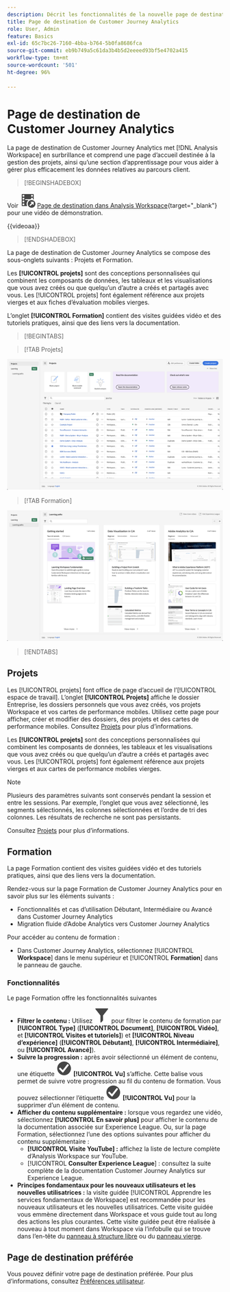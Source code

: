```yaml
---
description: Décrit les fonctionnalités de la nouvelle page de destination.
title: Page de destination de Customer Journey Analytics
role: User, Admin
feature: Basics
exl-id: 65c7bc26-7160-4bba-b764-5b0fa8686fca
source-git-commit: eb9b749a5c61da3b4b5d2eeeed93bf5e4702a415
workflow-type: tm+mt
source-wordcount: '501'
ht-degree: 96%

---
```


# Page de destination de Customer Journey Analytics

La page de destination de Customer Journey Analytics met [!DNL Analysis Workspace] en surbrillance et comprend une page d’accueil destinée à la gestion des projets, ainsi qu’une section d’apprentissage pour vous aider à gérer plus efficacement les données relatives au parcours client.


>[!BEGINSHADEBOX]

Voir ![VideoCheckedOut](/help/assets/icons/VideoCheckedOut.svg) [Page de destination dans Analysis Workspace](https://video.tv.adobe.com/v/346463/?quality=12&learn=on&captions=fre_fr){target="_blank"} pour une vidéo de démonstration.

{{videoaa}}

>[!ENDSHADEBOX]


La page de destination de Customer Journey Analytics se compose des sous-onglets suivants : Projets et Formation.

Les **[!UICONTROL projets]** sont des conceptions personnalisées qui combinent les composants de données, les tableaux et les visualisations que vous avez créés ou que quelqu’un d’autre a créés et partagés avec vous. Les [!UICONTROL projets] font également référence aux projets vierges et aux fiches dʼévaluation mobiles vierges.

L’onglet **[!UICONTROL Formation]** contient des visites guidées vidéo et des tutoriels pratiques, ainsi que des liens vers la documentation.

>[!BEGINTABS]

>[!TAB Projets]

![Page de destination des projets](assets/landing-projects.png)

>[!TAB Formation]

![Page de destination Formation](assets/landing-learning.png)


>[!ENDTABS]

## Projets

Les [!UICONTROL projets] font office de page dʼaccueil de l’[!UICONTROL espace de travail]. L’onglet **[!UICONTROL Projets]** affiche le dossier Entreprise, les dossiers personnels que vous avez créés, vos projets Workspace et vos cartes de performance mobiles. Utilisez cette page pour afficher, créer et modifier des dossiers, des projets et des cartes de performance mobiles. Consultez [Projets](/help/analysis-workspace/build-workspace-project/freeform-overview.md) pour plus d’informations.


Les **[!UICONTROL projets]** sont des conceptions personnalisées qui combinent les composants de données, les tableaux et les visualisations que vous avez créés ou que quelqu’un d’autre a créés et partagés avec vous. Les [!UICONTROL projets] font également référence aux projets vierges et aux cartes de performance mobiles vierges.

>[!NOTE]
>
>Plusieurs des paramètres suivants sont conservés pendant la session et entre les sessions. Par exemple, l’onglet que vous avez sélectionné, les segments sélectionnés, les colonnes sélectionnées et l’ordre de tri des colonnes. Les résultats de recherche ne sont pas persistants.

Consultez [Projets](/help/analysis-workspace/build-workspace-project/freeform-overview.md) pour plus d’informations.

<!--

### Customize table columns

To customize column widths, drag the vertical bar that separates each column. 

To add or remove columns from the list of projects, click the column icon (![Landing all](assets/select-column.png) ) in the top-right, then select or deselect column titles. 

The available columns are:

| Column name | Description | 
|---------|----------|
| [!UICONTROL **Name**] | Identifies the name of the project. |
| [!UICONTROL **Type**] | Indicates whether this type is a Workspace project, a Mobile scorecard, or a folder. |
| [!UICONTROL **Tags**] | Tags projects to organize them into groups. | 
| [!UICONTROL **Scheduled**] | Set to [!UICONTROL On] when a project is scheduled or [!UICONTROL Off] when it is not. Clicking the [!UICONTROL On] link lets you see information about the scheduled project. You can also [edit the project schedule](/help/analysis-workspace/export/t-schedule-report.md) if you are the project owner. |
| [!UICONTROL **Project role**] | Identifies the project roles: whether you are the project Owner and whether you have permissions to Edit or Duplicate the project. |
| [!UICONTROL **Report suite**] | Identifies the Report Suites that are associated with the project.<br>Tables and visualizations within a panel derive data from the report suite selected in the top right of the panel. The report suite also determines what components are available in the left rail. Within a project, you can use one or many report suites depending on your analysis use cases. The list of report suites is sorted on relevance. Adobe defines relevance based on how recently and frequently the suite has been used by the current user, and how frequently the suite is used within the organization. |
| [!UICONTROL **Owner**] | Identifies the person who created the project. |
| [!UICONTROL **Shared With**] | Shows who the project is currently shared with. |
| [!UICONTROL **Last Modified**] | The date and time when the project was last modified. |
| [!UICONTROL **Last Opened**] | Identifies the date that a project was last opened by the user who is currently viewing the Projects page. |
| [!UICONTROL **Last Used**] | Helps determine whether a project is valuable to users in your organization by showing the date and time when the project was last opened by any user within the organization.<p>Consider the following when viewing this column:</p><ul><li>Usage information is available starting in September 2023.</li><li>This column is available only to system administrators.</li></ul> |
| [!UICONTROL **Project ID**] | Can be used for debugging projects. |
| [!UICONTROL **Longest Date Range**] | Longer date ranges increase project complexity and may increase processing and load times. |
| [!UICONTROL **Number of queries**] | The total number of requests made to Analytics when the project loads. A higher number of project queries increases project complexity and may increase processing and load times. This data is available only after a project has loaded or a scheduled project was sent. |
| [!UICONTROL **Location**] | Shows the folder where the project is located. |

### Other UI elements on the Projects page

| UI element | Definition |
| --- | --- |
| Edit preferences | Lets you [!UICONTROL View Tutorials], and [Edit user preferences](/help/analysis-workspace/user-preferences.md). |
| [!UICONTROL Create new] | Opens the project modal where you can create a Workspace project or a Mobile scorecard or open a company template.  |
| [!UICONTROL Show less<br> Show more] | Toggles between not showing and showing the banner: ![Top banner](assets/top-banner.png) |
| [!UICONTROL Workspace project] | Creates a blank [Workspace project](/help/analysis-workspace/home.md) for you to  design and build. |
| [!UICONTROL Mobile scorecard] | Creates a blank [mobile scorecard](https://experienceleague.adobe.com/docs/analytics/analyze/mobapp/curator.html?lang=fr) for you to design and build. |
| [!UICONTROL Open Training Tutorial] | Opens the Workspace training tutorial that guides you through the process of building a new starter project in a step-by-step tutorial.|
| [!UICONTROL Open release notes] | Opens the Adobe Analytics section of the latest Adobe Experience Cloud release notes. |
| Filter icon | Filters by tags, report suites, owners, types, and other filters (Mine, Shared with me, Favorites, and Approved)  |
| Search bar | Searches all columns in the table. |
| Selection box | Selects one or more projects to display the project management actions you can perform: **Delete**, **Share**, **Rename**, **Copy**, **Unpin**, **Move Up**, **Move Down**, **Tag**, **Approve**, **Export CSV**, and **Move to**. You may not have permissions to perform all listed actions. |
| [!UICONTROL Favorites] | Adds a star next to a favorite project or folder that can be used as a filter. |
| [!UICONTROL Name] | Identifies the name of the project. |
| Pin icon | Pins items so they always appear at the top of your list but you can re-adjust the order by moving them up or down in the order. Use the ellipsis option menu and select **Move Up** or **Move down** in the list. |
| Info (i) icon | Displays the following information about a project: Type, Project Role, Owner, Description, and who it is shared with. It also indicates who can [edit or duplicate](/help/analysis-workspace/curate-share/share-projects.md) this project. |
| Ellipsis (...) | Displays the project management actions you can perform: **Delete**, **Share**, **Rename**, **Copy**, **Unpin**, **Move Up**, **Move Down**, **Tag**, **Approve**, **Export CSV**, and **Move to**. You may not have permissions to perform all listed actions. |
| SHOW: Folders & Projects or All Projects | Changes the view setting on the table to show folders and projects according to your folder organization **or** show all of your projects in an unorganized list. |
| < (Back button) | Returns you to your most recent landing page configuration in a Workspace project or a report. The page configuration you had when you left the landing page will persist when you return. |

-->

## Formation

La page Formation contient des visites guidées vidéo et des tutoriels pratiques, ainsi que des liens vers la documentation.

Rendez-vous sur la page Formation de Customer Journey Analytics pour en savoir plus sur les éléments suivants :

* Fonctionnalités et cas d’utilisation Débutant, Intermédiaire ou Avancé dans Customer Journey Analytics
* Migration fluide d’Adobe Analytics vers Customer Journey Analytics

Pour accéder au contenu de formation :

* Dans Customer Journey Analytics, sélectionnez [!UICONTROL **Workspace**] dans le menu supérieur et [!UICONTROL **Formation**] dans le panneau de gauche.

### Fonctionnalités

Le page Formation offre les fonctionnalités suivantes

* **Filtrer le contenu :** Utilisez ![Filtrer](/help/assets/icons/Filter.svg) pour filtrer le contenu de formation par **[!UICONTROL Type]** (**[!UICONTROL Document]**, **[!UICONTROL Vidéo]**, et **[!UICONTROL Visites et tutoriels]**) et **[!UICONTROL Niveau d’expérience]** (**[!UICONTROL Débutant]**, **[!UICONTROL Intermédiaire]**, ou **[!UICONTROL Avancé]**).
* **Suivre la progression :** après avoir sélectionné un élément de contenu, une étiquette ![CheckmarkCircle](/help/assets/icons/CheckmarkCircle.svg) **[!UICONTROL Vu]** s’affiche. Cette balise vous permet de suivre votre progression au fil du contenu de formation. Vous pouvez sélectionner l’étiquette ![CheckmarkCircle](/help/assets/icons/CheckmarkCircle.svg) **[!UICONTROL Vu]** pour la supprimer d’un élément de contenu.
* **Afficher du contenu supplémentaire :** lorsque vous regardez une vidéo, sélectionnez **[!UICONTROL En savoir plus]** pour afficher le contenu de la documentation associée sur Experience League. Ou, sur la page Formation, sélectionnez l’une des options suivantes pour afficher du contenu supplémentaire :
   * **[!UICONTROL Visite YouTube] :** affichez la liste de lecture complète d’Analysis Workspace sur YouTube.
   * [!UICONTROL **Consulter Experience League**] : consultez la suite complète de la documentation Customer Journey Analytics sur Experience League.
* **Principes fondamentaux pour les nouveaux utilisateurs et les nouvelles utilisatrices :** la visite guidée [!UICONTROL Apprendre les services fondamentaux de Workspace] est recommandée pour les nouveaux utilisateurs et les nouvelles utilisatrices. Cette visite guidée vous emmène directement dans Workspace et vous guide tout au long des actions les plus courantes. Cette visite guidée peut être réalisée à nouveau à tout moment dans Workspace via l’infobulle qui se trouve dans l’en-tête du [panneau à structure libre](/help/analysis-workspace/c-panels/freeform-panel.md) ou du [panneau vierge](/help/analysis-workspace/c-panels/blank-panel.md).

## Page de destination préférée

Vous pouvez définir votre page de destination préférée. Pour plus d’informations, consultez [Préférences utilisateur](/help/analysis-workspace/user-preferences.md#general-preferences).

<!--
## Landing page FAQ {#landing-faq}

| Question | Answer |
| --- | --- |
| Does the work I do in the beta program UI carry over to the production [!UICONTROL Workspace] experience? | Yes, any work done in the beta carries over to the old/current [!UICONTROL Workspace] experience. |
| Is there a maximum number of projects I can pin? | No, there is no limit on the number of projects you can pin. |
| Can admins designate this landing page for their users? | No, admins cannot designate the landing page on behalf of users. Individual users must turn on the toggle themselves. |
| Are all reports that currently exist in [!DNL Reports & Analytics] still available? | No, the following reports were phased out, based on overall usage data: <ul><li>Any custom eVars/props/events/classifications<li>My Recommended Reports</li><li>Hourly/Daily/Weekly/Monthly/Quarterly/Yearly unique visitors</li><li>DailyWeekly/Monthly/Quarterly/Yearly unique customers</li><li>Action name depth</li><li>Action name summary</li><li>Add dashboard</li><li>Age</li><li>Audio support</li><li>Billing information</li><li>Clicks to page</li><li>Color depth</li><li>Cookie support</li><li>Cookies</li><li>Connection types</li><li>Creative elements</li><li>Credit card type</li><li>Cross sell</li><li>Custom event funnels</li><li>Custom links</li><li>Customer ID</li><li>Day of week</li><li>Entry action name</li><li>Exit action name</li><li>Exit links</li><li>Fallout</li><li>File downloads</li><li>Find in store</li><li>Full paths</li><li>Gender</li><li>Hit ype VISTA rule</li><li>Image support</li><li>Java</li><li>JavaScript</li><li>JavaScript version</li><li>Manage bookmarks</li><li>Manage dashboards</li><li>Monitor color depth</li><li>Monitor resolutions</li><li>Newsletter signups</li><li>Next action name</li><li>Next action name flow</li><li>Null searches</li><li>Operating system</li><li>Order review</li><li>Page of day</li><li>Pages not found</li><li>Pathfinder</li><li>Path length</li><li>Previous action name</li><li>Previous action name flow</li><li>Product activity</li><li>Product cost</li><li>Product department</li><li>Product inventory category</li><li>Product name</li><li>Product reviews</li><li>Product season</li><li>Product shares</li><li>Product zooms</li><li>Reload</li><li>Searches</li><li>Servers</li><li>Single page visits</li><li>Shipping information</li><li>Site hierarchy</li><li>Social mentions</li><li>Time of day</li><li>Time spent on action name</li><li>Video support</li><li>Visitor state</li></ul> | 
-->
